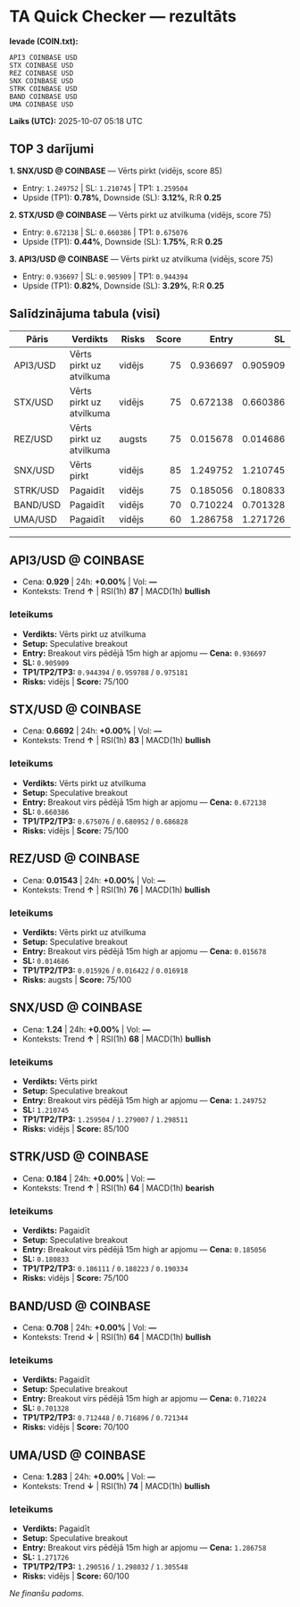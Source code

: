 # TA Quick Checker — rezultāts

**Ievade (COIN.txt):**
```
API3 COINBASE USD
STX COINBASE USD
REZ COINBASE USD
SNX COINBASE USD
STRK COINBASE USD
BAND COINBASE USD
UMA COINBASE USD
```
**Laiks (UTC):** 2025-10-07 05:18 UTC

## TOP 3 darījumi
**1. SNX/USD @ COINBASE** — Vērts pirkt (vidējs, score 85)
- Entry: `1.249752` | SL: `1.210745` | TP1: `1.259504`
- Upside (TP1): **0.78%**, Downside (SL): **3.12%**, R:R **0.25**

**2. STX/USD @ COINBASE** — Vērts pirkt uz atvilkuma (vidējs, score 75)
- Entry: `0.672138` | SL: `0.660386` | TP1: `0.675076`
- Upside (TP1): **0.44%**, Downside (SL): **1.75%**, R:R **0.25**

**3. API3/USD @ COINBASE** — Vērts pirkt uz atvilkuma (vidējs, score 75)
- Entry: `0.936697` | SL: `0.905909` | TP1: `0.944394`
- Upside (TP1): **0.82%**, Downside (SL): **3.29%**, R:R **0.25**

## Salīdzinājuma tabula (visi)
| Pāris | Verdikts | Risks | Score | Entry | SL | TP1 | Upside% | Downside% | R:R | RSI(1h) | MACD | 24h% | Cena |
|---|---|---|---:|---:|---:|---:|---:|---:|---:|---:|---|---:|---:|
| API3/USD | Vērts pirkt uz atvilkuma | vidējs | 75 | 0.936697 | 0.905909 | 0.944394 | 0.82% | 3.29% | 0.25 | 87 | bullish | +0.00% | 0.929 |
| STX/USD | Vērts pirkt uz atvilkuma | vidējs | 75 | 0.672138 | 0.660386 | 0.675076 | 0.44% | 1.75% | 0.25 | 83 | bullish | +0.00% | 0.6692 |
| REZ/USD | Vērts pirkt uz atvilkuma | augsts | 75 | 0.015678 | 0.014686 | 0.015926 | 1.58% | 6.33% | 0.25 | 76 | bullish | +0.00% | 0.01543 |
| SNX/USD | Vērts pirkt | vidējs | 85 | 1.249752 | 1.210745 | 1.259504 | 0.78% | 3.12% | 0.25 | 68 | bullish | +0.00% | 1.24 |
| STRK/USD | Pagaidīt | vidējs | 75 | 0.185056 | 0.180833 | 0.186111 | 0.57% | 2.28% | 0.25 | 64 | bearish | +0.00% | 0.184 |
| BAND/USD | Pagaidīt | vidējs | 70 | 0.710224 | 0.701328 | 0.712448 | 0.31% | 1.25% | 0.25 | 64 | bullish | +0.00% | 0.708 |
| UMA/USD | Pagaidīt | vidējs | 60 | 1.286758 | 1.271726 | 1.290516 | 0.29% | 1.17% | 0.25 | 74 | bullish | +0.00% | 1.283 |

---

## API3/USD @ COINBASE
- Cena: **0.929** | 24h: **+0.00%** | Vol: **—**
- Konteksts: Trend **↑** | RSI(1h) **87** | MACD(1h) **bullish**

### Ieteikums
- **Verdikts:** Vērts pirkt uz atvilkuma
- **Setup:** Speculative breakout
- **Entry:** Breakout virs pēdējā 15m high ar apjomu  — **Cena:** `0.936697`
- **SL:** `0.905909`
- **TP1/TP2/TP3:** `0.944394` / `0.959788` / `0.975181`
- **Risks:** vidējs | **Score:** 75/100

## STX/USD @ COINBASE
- Cena: **0.6692** | 24h: **+0.00%** | Vol: **—**
- Konteksts: Trend **↑** | RSI(1h) **83** | MACD(1h) **bullish**

### Ieteikums
- **Verdikts:** Vērts pirkt uz atvilkuma
- **Setup:** Speculative breakout
- **Entry:** Breakout virs pēdējā 15m high ar apjomu  — **Cena:** `0.672138`
- **SL:** `0.660386`
- **TP1/TP2/TP3:** `0.675076` / `0.680952` / `0.686828`
- **Risks:** vidējs | **Score:** 75/100

## REZ/USD @ COINBASE
- Cena: **0.01543** | 24h: **+0.00%** | Vol: **—**
- Konteksts: Trend **↑** | RSI(1h) **76** | MACD(1h) **bullish**

### Ieteikums
- **Verdikts:** Vērts pirkt uz atvilkuma
- **Setup:** Speculative breakout
- **Entry:** Breakout virs pēdējā 15m high ar apjomu  — **Cena:** `0.015678`
- **SL:** `0.014686`
- **TP1/TP2/TP3:** `0.015926` / `0.016422` / `0.016918`
- **Risks:** augsts | **Score:** 75/100

## SNX/USD @ COINBASE
- Cena: **1.24** | 24h: **+0.00%** | Vol: **—**
- Konteksts: Trend **↑** | RSI(1h) **68** | MACD(1h) **bullish**

### Ieteikums
- **Verdikts:** Vērts pirkt
- **Setup:** Speculative breakout
- **Entry:** Breakout virs pēdējā 15m high ar apjomu  — **Cena:** `1.249752`
- **SL:** `1.210745`
- **TP1/TP2/TP3:** `1.259504` / `1.279007` / `1.298511`
- **Risks:** vidējs | **Score:** 85/100

## STRK/USD @ COINBASE
- Cena: **0.184** | 24h: **+0.00%** | Vol: **—**
- Konteksts: Trend **↑** | RSI(1h) **64** | MACD(1h) **bearish**

### Ieteikums
- **Verdikts:** Pagaidīt
- **Setup:** Speculative breakout
- **Entry:** Breakout virs pēdējā 15m high ar apjomu  — **Cena:** `0.185056`
- **SL:** `0.180833`
- **TP1/TP2/TP3:** `0.186111` / `0.188223` / `0.190334`
- **Risks:** vidējs | **Score:** 75/100

## BAND/USD @ COINBASE
- Cena: **0.708** | 24h: **+0.00%** | Vol: **—**
- Konteksts: Trend **↓** | RSI(1h) **64** | MACD(1h) **bullish**

### Ieteikums
- **Verdikts:** Pagaidīt
- **Setup:** Speculative breakout
- **Entry:** Breakout virs pēdējā 15m high ar apjomu  — **Cena:** `0.710224`
- **SL:** `0.701328`
- **TP1/TP2/TP3:** `0.712448` / `0.716896` / `0.721344`
- **Risks:** vidējs | **Score:** 70/100

## UMA/USD @ COINBASE
- Cena: **1.283** | 24h: **+0.00%** | Vol: **—**
- Konteksts: Trend **↓** | RSI(1h) **74** | MACD(1h) **bullish**

### Ieteikums
- **Verdikts:** Pagaidīt
- **Setup:** Speculative breakout
- **Entry:** Breakout virs pēdējā 15m high ar apjomu  — **Cena:** `1.286758`
- **SL:** `1.271726`
- **TP1/TP2/TP3:** `1.290516` / `1.298032` / `1.305548`
- **Risks:** vidējs | **Score:** 60/100

*Ne finanšu padoms.*
